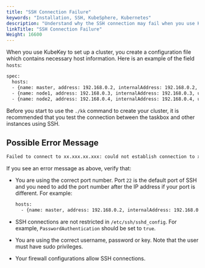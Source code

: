 ```yaml
---
title: "SSH Connection Failure"
keywords: "Installation, SSH, KubeSphere, Kubernetes"
description: "Understand why the SSH connection may fail when you use KubeKey to create a cluster."
linkTitle: "SSH Connection Failure"
Weight: 16600
---
```


When you use KubeKey to set up a cluster, you create a configuration file which contains necessary host information. Here is an example of the field `hosts`:

```bash
spec:
  hosts:
  - {name: master, address: 192.168.0.2, internalAddress: 192.168.0.2, user: ubuntu, password: Testing123}
  - {name: node1, address: 192.168.0.3, internalAddress: 192.168.0.3, user: ubuntu, password: Testing123}
  - {name: node2, address: 192.168.0.4, internalAddress: 192.168.0.4, user: ubuntu, password: Testing123}
```

Before you start to use the `./kk` command to create your cluster, it is recommended that you test the connection between the taskbox and other instances using SSH.

## Possible Error Message

```bash
Failed to connect to xx.xxx.xx.xxx: could not establish connection to xx.xxx.xx.xxx:xx: ssh: handshake failed: ssh: unable to authenticate , attempted methods [none], no supported methods remain node=xx.xxx.xx.xxx
```

If you see an error message as above, verify that:

- You are using the correct port number. Port `22` is the default port of SSH and you need to add the port number after the IP address if your port is different. For example:

  ```bash
  hosts:
    - {name: master, address: 192.168.0.2, internalAddress: 192.168.0.2, port: 8022, user: ubuntu, password: Testing123}
  ```

- SSH connections are not restricted in `/etc/ssh/sshd_config`. For example, `PasswordAuthentication` should be set to `true`.

- You are using the correct username, password or key. Note that the user must have sudo privileges.

- Your firewall configurations allow SSH connections.